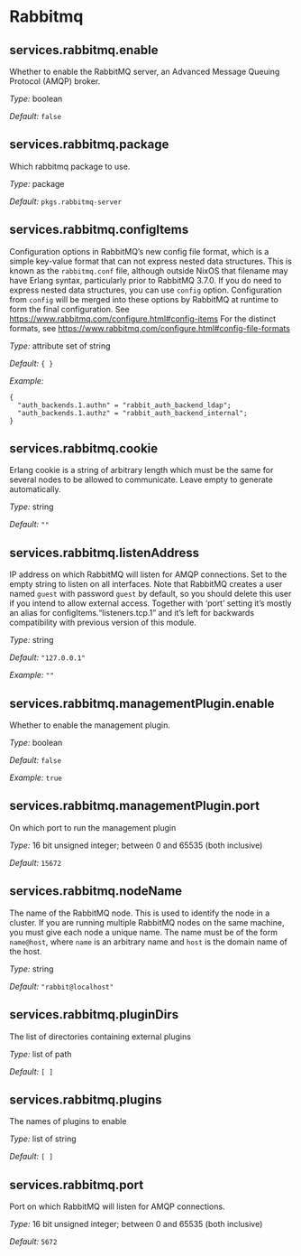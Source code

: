   # Rabbitmq
  


## services\.rabbitmq\.enable



Whether to enable the RabbitMQ server, an Advanced Message
Queuing Protocol (AMQP) broker\.



*Type:*
boolean



*Default:*
` false `



## services\.rabbitmq\.package



Which rabbitmq package to use\.



*Type:*
package



*Default:*
` pkgs.rabbitmq-server `



## services\.rabbitmq\.configItems

Configuration options in RabbitMQ’s new config file format,
which is a simple key-value format that can not express nested
data structures\. This is known as the ` rabbitmq.conf ` file,
although outside NixOS that filename may have Erlang syntax, particularly
prior to RabbitMQ 3\.7\.0\.
If you do need to express nested data structures, you can use
` config ` option\. Configuration from ` config `
will be merged into these options by RabbitMQ at runtime to
form the final configuration\.
See [https://www\.rabbitmq\.com/configure\.html\#config-items](https://www\.rabbitmq\.com/configure\.html\#config-items)
For the distinct formats, see [https://www\.rabbitmq\.com/configure\.html\#config-file-formats](https://www\.rabbitmq\.com/configure\.html\#config-file-formats)



*Type:*
attribute set of string



*Default:*
` { } `



*Example:*

```
{
  "auth_backends.1.authn" = "rabbit_auth_backend_ldap";
  "auth_backends.1.authz" = "rabbit_auth_backend_internal";
}

```



## services\.rabbitmq\.cookie



Erlang cookie is a string of arbitrary length which must
be the same for several nodes to be allowed to communicate\.
Leave empty to generate automatically\.



*Type:*
string



*Default:*
` "" `



## services\.rabbitmq\.listenAddress



IP address on which RabbitMQ will listen for AMQP
connections\.  Set to the empty string to listen on all
interfaces\.  Note that RabbitMQ creates a user named
` guest ` with password
` guest ` by default, so you should delete
this user if you intend to allow external access\.
Together with ‘port’ setting it’s mostly an alias for
configItems\.“listeners\.tcp\.1” and it’s left for backwards
compatibility with previous version of this module\.



*Type:*
string



*Default:*
` "127.0.0.1" `



*Example:*
` "" `



## services\.rabbitmq\.managementPlugin\.enable



Whether to enable the management plugin\.



*Type:*
boolean



*Default:*
` false `



*Example:*
` true `



## services\.rabbitmq\.managementPlugin\.port



On which port to run the management plugin



*Type:*
16 bit unsigned integer; between 0 and 65535 (both inclusive)



*Default:*
` 15672 `



## services\.rabbitmq\.nodeName



The name of the RabbitMQ node\.  This is used to identify
the node in a cluster\.  If you are running multiple
RabbitMQ nodes on the same machine, you must give each
node a unique name\.  The name must be of the form
` name@host `, where ` name ` is an arbitrary name and
` host ` is the domain name of the host\.



*Type:*
string



*Default:*
` "rabbit@localhost" `



## services\.rabbitmq\.pluginDirs



The list of directories containing external plugins



*Type:*
list of path



*Default:*
` [ ] `



## services\.rabbitmq\.plugins



The names of plugins to enable



*Type:*
list of string



*Default:*
` [ ] `



## services\.rabbitmq\.port



Port on which RabbitMQ will listen for AMQP connections\.



*Type:*
16 bit unsigned integer; between 0 and 65535 (both inclusive)



*Default:*
` 5672 `
